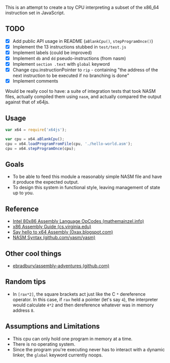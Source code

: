 This is an attempt to create a toy CPU interpreting a subset of the x86\_64 instruction set in JavaScript.

## TODO

- [x] Add public API usage in README (`aBlankCpu()`, `stepProgramOnce()`)
- [x] Implement the 13 instructions stubbed in `test/test.js`
- [x] Implement labels (could be improved)
- [x] Implement `db` and `dd` pseudo-instructions (from nasm)
- [x] Implement `section .text` with `global` keyword
- [x] Change cpu.instructionPointer to `rip` - containing "the address of the next instruction to be executed if no branching is done"
- [x] Implement comments

Would be really cool to have: a suite of integration tests that took NASM files, actually compiled them using `nasm`, and actually compared the output against that of x64js.

## Usage

```javascript
var x64 = require('x64js');

var cpu = x64.aBlankCpu();
cpu = x64.loadProgramFromFile(cpu, './hello-world.asm');
cpu = x64.stepProgramOnce(cpu);
```

## Goals

- To be able to feed this module a reasonably simple NASM file and have it produce the expected output.
- To design this system in functional style, leaving management of state up to you.

## Reference

- [Intel 80x86 Assembly Language OpCodes (mathemainzel.info)](http://www.mathemainzel.info/files/x86asmref.html#mov)
- [x86 Assembly Guide (cs.virginia.edu)](http://www.cs.virginia.edu/~evans/cs216/guides/x86.html)
- [Say hello to x64 Assembly (0xax.blogspot.com)](http://0xax.blogspot.com/2014/08/say-hello-to-x64-assembly-part-1.html)
- [NASM Syntax (github.com/yasm/yasm)](https://github.com/yasm/yasm/wiki/NasmSyntax)

## Other cool things

- [ebradbury/assembly-adventures (github.com)](https://github.com/ebradbury/assembly-adventures/blob/master/strlen-args.asm)

## Random tips

- In `[rax*2]`, the square brackets act just like the C `*` dereference operator. In this case, if `rax` held a pointer (let's say `4`), the interpreter would calculate `4*2` and then dereference whatever was in memory address `8`.

## Assumptions and Limitations

- This cpu can only hold one program in memory at a time.
- There is no operating system.
- Since the program you're executing never has to interact with a dynamic linker, the `global` keyword currently noops.
